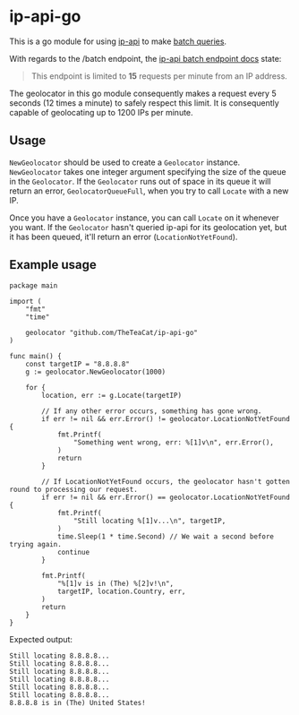 # ip-api-go

This is a go module for using [ip-api](https://ip-api.com/) to make [batch queries](https://ip-api.com/docs/api:batch).

With regards to the /batch endpoint, the [ip-api batch endpoint docs](https://ip-api.com/docs/api:batch) state:

> This endpoint is limited to **15** requests per minute from an IP address.

The geolocator in this go module consequently makes a request every 5 seconds (12 times a minute) to safely respect this limit. It is consequently capable of geolocating up to 1200 IPs per minute.



## Usage

`NewGeolocator` should be used to create a `Geolocator` instance. `NewGeolocator` takes one integer argument specifying the size of the queue in the `Geolocator`. If the `Geolocator` runs out of space in its queue it will return an error, `GeolocatorQueueFull`, when you try to call `Locate` with a new IP.

Once you have a `Geolocator` instance, you can call `Locate` on it whenever you want. If the `Geolocator` hasn't queried ip-api for its geolocation yet, but it has been queued, it'll return an error (`LocationNotYetFound`). 



## Example usage

```golang
package main

import (
	"fmt"
	"time"

	geolocator "github.com/TheTeaCat/ip-api-go"
)

func main() {
	const targetIP = "8.8.8.8"
	g := geolocator.NewGeolocator(1000)

	for {
		location, err := g.Locate(targetIP)

		// If any other error occurs, something has gone wrong.
		if err != nil && err.Error() != geolocator.LocationNotYetFound {
			fmt.Printf(
				"Something went wrong, err: %[1]v\n", err.Error(),
			)
			return
		}

		// If LocationNotYetFound occurs, the geolocator hasn't gotten round to processing our request.
		if err != nil && err.Error() == geolocator.LocationNotYetFound {
			fmt.Printf(
				"Still locating %[1]v...\n", targetIP,
			)
			time.Sleep(1 * time.Second) // We wait a second before trying again.
			continue
		}

		fmt.Printf(
			"%[1]v is in (The) %[2]v!\n",
			targetIP, location.Country, err,
		)
		return
	}
}
```



Expected output:

```
Still locating 8.8.8.8...
Still locating 8.8.8.8...
Still locating 8.8.8.8...
Still locating 8.8.8.8...
Still locating 8.8.8.8...
Still locating 8.8.8.8...
8.8.8.8 is in (The) United States!
```

